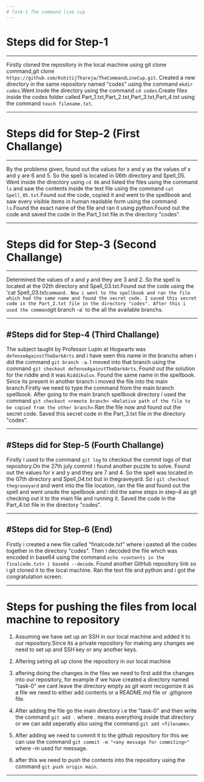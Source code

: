 ```yaml
---
# Task-1 The command line cup
---
```


# Steps did for Step-1
---

Firstly cloned the repository in the local machine using git clone command,git clone `https://github.com/KshitijThareja/TheCommandLineCup.git`. Created a new directory in the same repository named "codes" using the command `mkdir codes`.Went insde the directory using the command `cd codes`.Create files inside the codes folder called Part_1.txt,Part_2.txt,Part_3.txt,Part_4.txt using the command `touch filename.txt`.

---

# Steps did for Step-2 (First Challange)
---

By the problems given, found out the values for x and y as the values of x and y are 6 and 5. So the spell is located in 06th directory and Spell_05. Went inside the directory using `cd 06` and listed the files using the command `ls` and saw the contents inside the text file using the command `cat Spell_05.txt`.Found out the code, copied it and went to the spellbook and saw every visible items in human readable form using the command `ls`.Found the exact name of the file and ran it using python.Found out the code and saved the code in the Part_1.txt file in the directory "codes".

---

# Steps did for Step-3 (Second Challange)
---

Determined the values of x and y and they are 3 and 2. So the spell is located at the 02th directory and Spell_03.txt.Found out the code using the 'cat Spell_03.txt` command. Now i went to the spellbook and ran the file which had the same name and found the secret code. I saved this secret code in the Part_2.txt file in the directory "codes". After this i used the command `git branch -a` to the all the available branchs.

---

#Steps did for Step-4 (Third Challange)
---

The subject taught by Professor Lupin at Hogwarts was `defenseAgainstTheDarkArts` and i have seen this name in the branchs when i did the command `git branch -a`. I moved into that branch using the command `git checkout defenseAgainstTheDarkArts`. Found out the solution for the riddle and it was `Riddikulux`. Found the same name in the spellbook. Since its present in another branch i moved the file into the main branch.Firstly we need to type the command from the main branch spellbook. After going to the main branch spellbook directory i used the command `git checkout <remote branch> <Relative path of the file to be copied from the other branch>`.Ran the file now and found out the secret code. Saved this secret code in the Part_3.txt file in the directory "codes".

---

#Steps did for Step-5 (Fourth Challange)
---

Firstly i used to the command `git log` to checkout the commit logs of that repository.On the 27th july commit i found another puzzle to solve. Found out the values for x and y and they are 7 and 4. So the spell was located in the 07th directory and Spell_04.txt but in thegraveyard. So i `git checkout thegraveyard` and went into the file location, ran the file and found out the spell and went unsde the spellbook and i did the same steps in step-4 as git checking out it to the main file and running it. Saved the code in the Part_4.txt file in the directory "codes".

---

#Steps did for Step-6 (End)
---

Firstly i created a new file called "finalcode.txt" where i pasted all the codes together in the directory "codes". Then i decoded the file which was encoded in base64 using the command `echo <contents in the finalcode.txt> | base64 --decode`. Found another GitHub repository link so i git cloned it to the local machine. Ran the text file and python and i got the congratulation screen.

---

# Steps for pushing the files from local machine to repository

1. Assuming we have set up an SSH in our local machine and added it to our repository.Since its a private repository for making any changes we need to set up and SSH key or any another keys.
  
2. Aftering seting all up clone the repository in our local machine
  
3. aftering doing the changes in the files we need to first add the changes into our repository, for example if we have created a directory named "task-0" we cant leave the directory empty as git wont recogonize it as a file we need to either add contents or a README.md file or .gitignore file.

4. After adding the file go the main directory i.e the "task-0" and then write the command `git add .` where . means everything inside that directory or we can add seperatly also using the command `git add <filename>`.

5. After adding we need to commit it to the github repository for this we can use the command `git commit -m "<any message for commiting>"` where -m used for message.

6. after this we need to push the contents into the repository using the command `git push origin main`.

--- 
